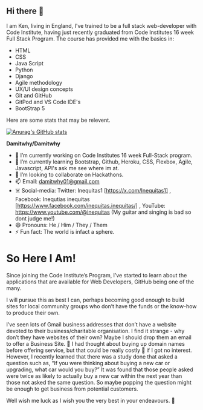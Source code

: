 ## Hi there 👋
I am Ken, living in England, I've trained to be a full stack web-developer with Code Institute, having just recently graduated from Code Institutes 16 week Full Stack Program.
The course has provided me with the basics in:
 - HTML
 - CSS
 - Java Script
 - Python
 - Django
 - Agile methodology
 - UX/UI design concepts
 - Git and GitHub
 - GitPod and VS Code IDE's
 - BootStrap 5
   
Here are some stats that may be relevent.


[![Anurag's GitHub stats](https://github-readme-stats.vercel.app/api?username=Damitwhy)](https://github.com/anuraghazra/github-readme-stats)


**Damitwhy/Damitwhy**

- 🔭 I’m currently working on Code Institutes 16 week Full-Stack program.
- 🌱 I’m currently learning Bootstrap, Github, Heroku, CSS, Flexbox, Agile, Javascript, API's ask me see where im at.
- 👯 I’m looking to collaborate on Hackathons.
- 📫 Email: damitwhy01@gmail.com
- ☠️ Social-media: Twitter: Inequitas1 [https://x.com/Inequitas1] , Facebook: Inequtias inequitas [https://www.facebook.com/inequitas.inequitas/] , YouTube: https://www.youtube.com/@inequitas (My guitar and singing is bad so dont judge me!)
- 😄 Pronouns: He / Him / They / Them
- ⚡ Fun fact: The world is infact a sphere.

# So Here I Am!

Since joining the Code Institute’s Program, I’ve started to learn about the applications that are available for Web Developers, GitHub being one of the many.

I will pursue this as best I can, perhaps becoming good enough to build sites for local community groups who don’t have the funds or the know-how to produce their own.

I’ve seen lots of Gmail business addresses that don’t have a website devoted to their business/charitable organisation. I find it strange - why don’t they have websites of their own? Maybe I should drop them an email to offer a Business Site. 🙊 I had thought about buying up domain names before offering service, but that could be really costly 🙉 if I got no interest. However, I recently learned that there was a study done that asked a question such as, “If you were thinking about buying a new car or upgrading, what car would you buy?” It was found that those people asked were twice as likely to actually buy a new car within the next year than those not asked the same question. So maybe popping the question might be enough to get business from potential customers.

Well wish me luck as I wish you the very best in your endeavours. 🤟

